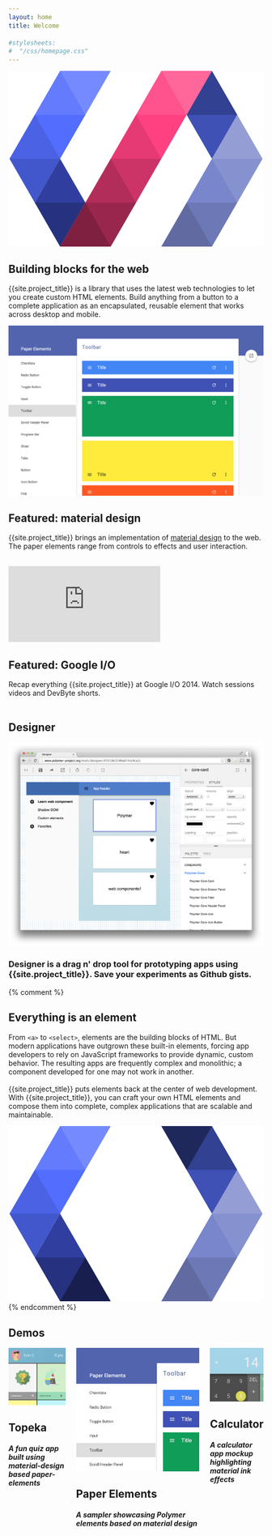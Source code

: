 ```yaml
---
layout: home
title: Welcome

#stylesheets:
#  "/css/homepage.css"
---
```


<!-- page specific stylesheet needs to be inline to the page so ajax injects it. -->
<link rel="stylesheet" href="/css/homepage.css" shim-shadowdom>

<section id="future" class="main-bg">
  <div class="panel left">
    <img src="/images/logos/p-logo.svg">
    <summary>
      <h1>Building blocks for the web</h1>
      <p>{{site.project_title}} is a library that uses the latest web technologies to let you create custom HTML elements. Build anything from a button to a complete application as an encapsulated, reusable element that works across desktop and mobile.</p>
      <a href="/docs/start/getting-the-code.html">
        <paper-button icon="archive" label="Get {{site.project_title}}" raisedButton unresolved></paper-button>
      </a>
     <!--  <a href="/docs/start/usingelements.html">
        <paper-button icon="arrow-forward" label="Get started" raisedButton unresolved></paper-button>
      </a> -->
      <a href="https://github.com/polymer">
        <paper-button class="github" iconSrc="/images/picons/ic_social_github.png" label="View on Github" unresolved></paper-button>
      </a>
    </summary>
  </div>
</section>

<section id="learn" class="main-purple">
  <div class="panel right">
    <summary>
      <learn-tabs></learn-tabs>
    </summary>
  </div>
</section>

<section id="featured">
  <div class="panel right">
    <feature-carousel interval="5000" flex unresolved>
      <div>
        <a href="/components/paper-elements/demo.html#core-toolbar" target="_blank">
          <img src="/images/sampler-paper.png">
        </a>
        <summary>
          <h1>Featured: material design</h1>
          <p>{{site.project_title}} brings an implementation of <a href="http://google.com/design/spec">material design</a> to the web. The paper elements range from controls to effects and user interaction.
          <br><br>
          <a href="/docs/elements/material.html">
            <paper-button icon="arrow-forward" label="Learn more"></paper-button>
          </a>
          </p>
        </summary>
      </div>
      <div>
        <div class="video">
          <iframe src="https://www.youtube.com/embed/videoseries?list=PLRAVCSU_HVYu-zlRaqArF8Ytwz1jlMOIM&theme=light&controls=0" frameborder="0" allowfullscreen></iframe>
        </div>
        <summary>
          <h1>Featured: Google I/O</h1>
          <p>Recap everything {{site.project_title}} at Google I/O 2014. Watch sessions videos and DevByte shorts.
          <br><br>
          <a href="/resources/video.html">
            <paper-button icon="drive-video" label="Watch"></paper-button>
          </a>
          </p>
        </summary>
      </div>
    </feature-carousel>
  </div>
</section>

<section id="designer" class="main-purple">
  <div class="panel">
    <summary style="transform: translateZ(0);">
      <h1>Designer</h1>
      <a href="/tools/designer/#391b62346ab74dc8ca2c" target="_blank">
        <img src="/images/designer_screenshot.png" class="cover" alt="Launch the designer tool" title="Launch the designer tool">
      </a>
      <div>
        <h3>
        Designer is a drag n' drop tool for prototyping apps using {{site.project_title}}. Save your experiments as Github gists.
        </h3>
        <a href="/tools/designer/#391b62346ab74dc8ca2c" target="_blank">
          <paper-button icon="arrow-forward" label="Try it now"></paper-button>
        </a>
      </div>
    </summary>
  </div>
</section>

{% comment %}
<section id="everything-element" class="main-purple">
  <div class="panel right">
    <summary>
      <h1>Everything is an element</h1>
      <p>From <code>&lt;a&gt;</code> to <code>&lt;select&gt;</code>, elements are the building blocks of HTML. But modern applications have outgrown these built-in elements, forcing app developers to rely on JavaScript frameworks to provide dynamic, custom behavior.  The resulting apps are frequently complex and monolithic; a component developed for one may not work in another.
      <br><br>
      {{site.project_title}} puts elements back at the center of web development. With {{site.project_title}}, you can craft your own HTML elements and compose them into complete, complex applications that are scalable and maintainable.</p>
      <a href="/docs/start/everything.html">
        <paper-button icon="arrow-forward" label="Learn more"></paper-button>
      </a>
    </summary>
    <img src="/images/logos/p-elements.svg">
  </div>
</section>
{% endcomment %}

<section id="apps">
  <div class="panel">
    <h1>Demos</h1>
    <div class="columns">
      <summary>
        <div class="box">
          <a href="/apps/topeka/index.html">
            <img src="/images/topeka_square.png">
          </a>
        </div>
        <h1 class="elements-using">Topeka</h1>
        <h5>A fun quiz app built using material-design based <em>paper-elements</em></h5>
        <a href="/apps/topeka/index.html">
          <paper-button icon="arrow-forward" label="Demo Topeka"></paper-button>
        </a>
      </summary>
      <summary>
        <div class="box">
          <a href="/components/paper-elements/demo.html">
            <img src="/images/sampler-paper-square.png">
          </a>
        </div>
        <h1 class="elements-creating">Paper Elements</h1>
        <h5>A sampler showcasing Polymer elements based on material design</h5>
        <a href="/components/paper-elements/demo.html">
          <paper-button icon="arrow-forward" label="Browse Elements"></paper-button>
        </a>
      </summary>
      <summary>
        <div class="box">
          <a href="/components/paper-calculator/demo.html">
            <img src="/images/paper-calculator.png">
          </a>
        </div>
        <h1 class="platform">Calculator</h1>
        <h5>A calculator app mockup highlighting material ink effects</h5>
        <a href="/components/paper-calculator/demo.html">
          <paper-button icon="arrow-forward" label="Demo Calculator"></paper-button>
        </a>
      </summary>
    </div>
  </div>
</section>
